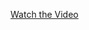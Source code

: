 [Watch the Video]([https://link-to-your-video](https://anuragnagare77.wistia.com/medias/i4xca0db90?embedType=async&seo=true&videoFoam=true&videoWidth=640)https://anuragnagare77.wistia.com/medias/i4xca0db90?embedType=async&seo=true&videoFoam=true&videoWidth=640)
